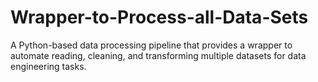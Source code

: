 # Wrapper-to-Process-all-Data-Sets
A Python-based data processing pipeline that provides a wrapper to automate reading, cleaning, and transforming multiple datasets for data engineering tasks.
